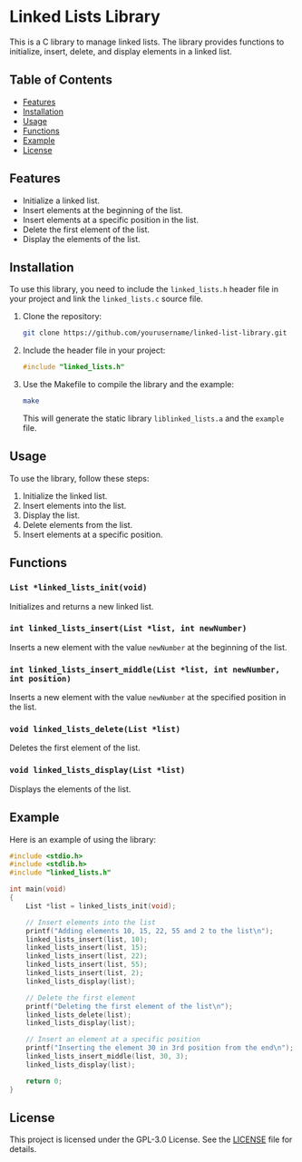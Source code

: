 # Linked Lists Library

This is a C library to manage linked lists. The library provides functions to initialize, insert, delete, and display elements in a linked list.

## Table of Contents

- [Features](#features)
- [Installation](#installation)
- [Usage](#usage)
- [Functions](#functions)
- [Example](#example)
- [License](#license)

## Features

- Initialize a linked list.
- Insert elements at the beginning of the list.
- Insert elements at a specific position in the list.
- Delete the first element of the list.
- Display the elements of the list.

## Installation

To use this library, you need to include the `linked_lists.h` header file in your project and link the `linked_lists.c` source file.

1. Clone the repository:

   ```sh
   git clone https://github.com/yourusername/linked-list-library.git
   ```

2. Include the header file in your project:

   ```c
   #include "linked_lists.h"
   ```

3. Use the Makefile to compile the library and the example:

   ```sh
   make
   ```

   This will generate the static library `liblinked_lists.a` and the `example` file.

## Usage

To use the library, follow these steps:

1. Initialize the linked list.
2. Insert elements into the list.
3. Display the list.
4. Delete elements from the list.
5. Insert elements at a specific position.

## Functions

### `List *linked_lists_init(void)`

Initializes and returns a new linked list.

### `int linked_lists_insert(List *list, int newNumber)`

Inserts a new element with the value `newNumber` at the beginning of the list.

### `int linked_lists_insert_middle(List *list, int newNumber, int position)`

Inserts a new element with the value `newNumber` at the specified position in the list.

### `void linked_lists_delete(List *list)`

Deletes the first element of the list.

### `void linked_lists_display(List *list)`

Displays the elements of the list.

## Example

Here is an example of using the library:

```c
#include <stdio.h>
#include <stdlib.h>
#include "linked_lists.h"

int main(void)
{
    List *list = linked_lists_init(void);

    // Insert elements into the list
    printf("Adding elements 10, 15, 22, 55 and 2 to the list\n");
    linked_lists_insert(list, 10);
    linked_lists_insert(list, 15);
    linked_lists_insert(list, 22);
    linked_lists_insert(list, 55);
    linked_lists_insert(list, 2);
    linked_lists_display(list);

    // Delete the first element
    printf("Deleting the first element of the list\n");
    linked_lists_delete(list);
    linked_lists_display(list);

    // Insert an element at a specific position
    printf("Inserting the element 30 in 3rd position from the end\n");
    linked_lists_insert_middle(list, 30, 3);
    linked_lists_display(list);

    return 0;
}
```

## License

This project is licensed under the GPL-3.0 License. See the [LICENSE](LICENSE.txt) file for details.
